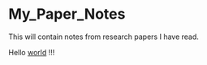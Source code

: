 # My_Paper_Notes
This will contain notes from research papers I have read.

Hello [world][1] !!!

[1]:https://sriharshakondapalli.github.io/
